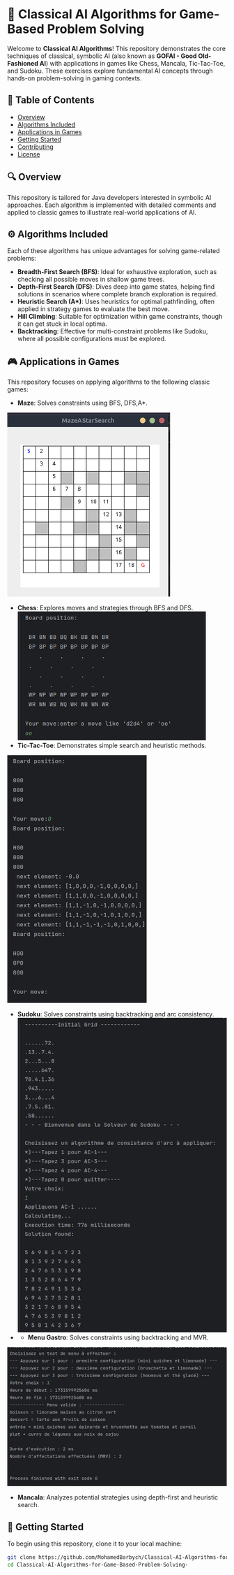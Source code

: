 # 🎲 Classical AI Algorithms for Game-Based Problem Solving

Welcome to **Classical AI Algorithms**! This repository demonstrates the core techniques of classical, symbolic AI (also known as **GOFAI - Good Old-Fashioned AI**) with applications in games like Chess, Mancala, Tic-Tac-Toe, and Sudoku. These exercises explore fundamental AI concepts through hands-on problem-solving in gaming contexts.

## 📂 Table of Contents
- [Overview](#overview)
- [Algorithms Included](#algorithms-included)
- [Applications in Games](#applications-in-games)
- [Getting Started](#getting-started)
- [Contributing](#contributing)
- [License](#license)

## 🔍 Overview
This repository is tailored for Java developers interested in symbolic AI approaches. Each algorithm is implemented with detailed comments and applied to classic games to illustrate real-world applications of AI.

## ⚙️ Algorithms Included
Each of these algorithms has unique advantages for solving game-related problems:

- **Breadth-First Search (BFS)**: Ideal for exhaustive exploration, such as checking all possible moves in shallow game trees.
- **Depth-First Search (DFS)**: Dives deep into game states, helping find solutions in scenarios where complete branch exploration is required.
- **Heuristic Search (A\*)**: Uses heuristics for optimal pathfinding, often applied in strategy games to evaluate the best move.
- **Hill Climbing**: Suitable for optimization within game constraints, though it can get stuck in local optima.
- **Backtracking**: Effective for multi-constraint problems like Sudoku, where all possible configurations must be explored.

## 🎮 Applications in Games
This repository focuses on applying algorithms to the following classic games:
- **Maze**: Solves constraints using BFS, DFS,A*.

![img.png](img.png)
- **Chess**: Explores moves and strategies through BFS and DFS.
![img_2.png](img_2.png)
- **Tic-Tac-Toe**: Demonstrates simple search and heuristic methods.

![img_3.png](img_3.png)
- **Sudoku**: Solves constraints using backtracking and arc consistency.
![img_1.png](img_1.png)
- - **Menu Gastro**: Solves constraints using backtracking and MVR.

![img_4.png](img_4.png)
- **Mancala**: Analyzes potential strategies using depth-first and heuristic search.




## 🚀 Getting Started
To begin using this repository, clone it to your local machine:



```bash
git clone https://github.com/MohamedBarbych/Classical-AI-Algorithms-for-Game-Based-Problem-Solving-.git
cd Classical-AI-Algorithms-for-Game-Based-Problem-Solving-

